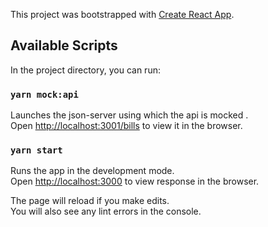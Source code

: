 This project was bootstrapped with [Create React App](https://github.com/facebook/create-react-app).

## Available Scripts

In the project directory, you can run:

### `yarn mock:api`

Launches the json-server using which the api is mocked .<br />
Open [http://localhost:3001/bills](http://localhost:3001/bills) to view it in the browser.

### `yarn start`

Runs the app in the development mode.<br />
Open [http://localhost:3000](http://localhost:3000) to view response in the browser.

The page will reload if you make edits.<br />
You will also see any lint errors in the console.


